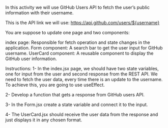 In this activity we will use GitHub Users API to fetch the user’s public information with their username.

This is the API link we will use:
https://api.github.com/users/${username}

You are suppose to update one page and two components:

index page: Responsible for fetch operation and state changes in the application.
Form component: A search bar to get the user input for GitHub username.
UserCard component: A reusable component to display the GitHub user information.

Instructions:
1- In the index.jsx page, we should have two state variables, one for input from the user and second response from the REST API. We need to fetch the user data, every time there is an update to the username. To achieve this, you are going to use useEffect.

2- Develop a function that gets a response from GitHub users API.

3- In the Form.jsx create a state variable and connect it to the input.

4- The UserCard.jsx should receive the user data from the response and just displays it in any chosen format.
